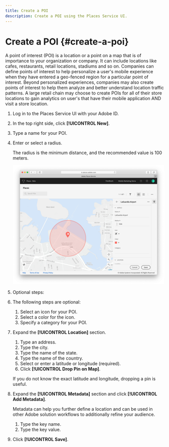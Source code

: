```yaml
---
title: Create a POI
description: Create a POI using the Places Service UI.
---
```


# Create a POI {#create-a-poi}

A point of interest (POI) is a location or a point on a map that is of importance to your organization or company. It can include locations like cafes, restaurants, retail locations, stadiums and so on. Companies can define points of interest to help personalize a user's mobile experience when they have entered a geo-fenced region for a particular point of interest. Beyond personalized experiences, companies may also create points of interest to help them analyze and better understand location traffic patterns. A large retail chain may choose to create POIs for all of their store locations to gain analytics on user's that have their mobile application AND visit a store location.  

1. Log in to the Places Service UI with your Adobe ID.
1. In the top right side, click **[!UICONTROL New]**. 
1. Type a name for your POI.
1. Enter or select a radius.

    The radius is the minimum distance, and the recommended value is 100 meters.

    ![define a POI](/help/assets/define_poi.png)

1. Optional steps: 
1. The following steps are optional: 

    1. Select an icon for your POI.
    1. Select a color for the icon.
    1. Specify a category for your POI.

1. Expand the **[!UICONTROL Location]** section.

    1. Type an address.
    1. Type the city.
    1. Type the name of the state.
    1. Type the name of the country.
    1. Select or enter a latitude or longitude (required).
    1. Click **[!UICONTROL Drop Pin on Map]**.

    If you do not know the exact latitude and longitude, dropping a pin is useful.

1. Expand the **[!UICONTROL Metadata]** section and click **[!UICONTROL Add Metadata]**.

    Metadata can help you further define a location and can be used in other Adobe solution workflows to additionally refine your audience.

    1. Type the key name.
    1. Type the key value.

1. Click **[!UICONTROL  Save]**.
